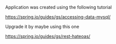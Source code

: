 Application was created using the following tutorial

https://spring.io/guides/gs/accessing-data-mysql/

Upgrade it by maybe using this one

https://spring.io/guides/gs/rest-hateoas/
